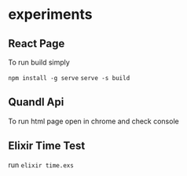# experiments

## React Page
To run build simply  

```npm install -g serve```
```serve -s build``` 

## Quandl Api
To run html page open in chrome and check console

## Elixir Time Test
run ```elixir time.exs```
